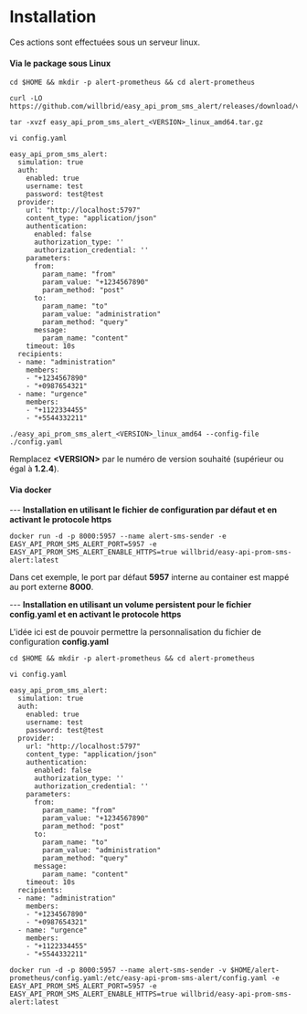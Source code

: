 # Installation

Ces actions sont effectuées sous un serveur linux.

#### Via le package sous Linux

```
cd $HOME && mkdir -p alert-prometheus && cd alert-prometheus
```

```
curl -LO https://github.com/willbrid/easy_api_prom_sms_alert/releases/download/v<VERSION>/easy_api_prom_sms_alert_<VERSION>_linux_amd64.tar.gz
```

```
tar -xvzf easy_api_prom_sms_alert_<VERSION>_linux_amd64.tar.gz
```

```
vi config.yaml
```

```
easy_api_prom_sms_alert:
  simulation: true
  auth:
    enabled: true
    username: test
    password: test@test
  provider:
    url: "http://localhost:5797"
    content_type: "application/json"
    authentication:
      enabled: false
      authorization_type: ''
      authorization_credential: ''
    parameters: 
      from: 
        param_name: "from"
        param_value: "+1234567890"
        param_method: "post"
      to:
        param_name: "to"
        param_value: "administration"
        param_method: "query"
      message: 
        param_name: "content"
    timeout: 10s
  recipients: 
  - name: "administration"
    members:
    - "+1234567890"
    - "+0987654321"
  - name: "urgence"
    members:
    - "+1122334455"
    - "+5544332211"
```

```
./easy_api_prom_sms_alert_<VERSION>_linux_amd64 --config-file ./config.yaml
```

Remplacez **\<VERSION\>** par le numéro de version souhaité (supérieur ou égal à **1.2.4**).

#### Via docker

--- **Installation en utilisant le fichier de configuration par défaut et en activant le protocole https**

```
docker run -d -p 8000:5957 --name alert-sms-sender -e EASY_API_PROM_SMS_ALERT_PORT=5957 -e EASY_API_PROM_SMS_ALERT_ENABLE_HTTPS=true willbrid/easy-api-prom-sms-alert:latest
```

Dans cet exemple, le port par défaut **5957** interne au container est mappé au port externe **8000**. 

--- **Installation en utilisant un volume persistent pour le fichier config.yaml et en activant le protocole https**

L'idée ici est de pouvoir permettre la personnalisation du fichier de configuration **config.yaml**

```
cd $HOME && mkdir -p alert-prometheus && cd alert-prometheus
```

```
vi config.yaml
```

```
easy_api_prom_sms_alert:
  simulation: true
  auth:
    enabled: true
    username: test
    password: test@test
  provider:
    url: "http://localhost:5797"
    content_type: "application/json"
    authentication:
      enabled: false
      authorization_type: ''
      authorization_credential: ''
    parameters: 
      from: 
        param_name: "from"
        param_value: "+1234567890"
        param_method: "post"
      to:
        param_name: "to"
        param_value: "administration"
        param_method: "query"
      message: 
        param_name: "content"
    timeout: 10s
  recipients: 
  - name: "administration"
    members:
    - "+1234567890"
    - "+0987654321"
  - name: "urgence"
    members:
    - "+1122334455"
    - "+5544332211"
```

```
docker run -d -p 8000:5957 --name alert-sms-sender -v $HOME/alert-prometheus/config.yaml:/etc/easy-api-prom-sms-alert/config.yaml -e EASY_API_PROM_SMS_ALERT_PORT=5957 -e EASY_API_PROM_SMS_ALERT_ENABLE_HTTPS=true willbrid/easy-api-prom-sms-alert:latest
```
